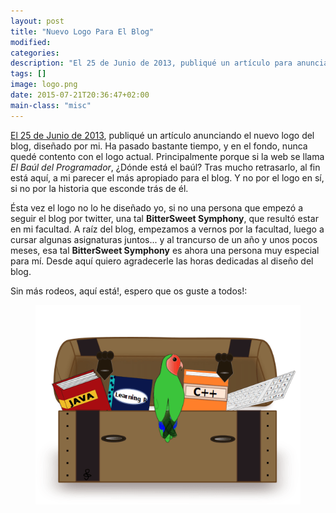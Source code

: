 ```yaml
---
layout: post
title: "Nuevo Logo Para El Blog"
modified:
categories:
description: "El 25 de Junio de 2013, publiqué un artículo para anunciando el nuevo logo del blog, diseñado por mi. Ha pasado bastante tiempo, y en el fondo, nunca quedé contento con el logo actual. Principalmente porque si la web se llama El Baúl del Programador, ¿Dónde está el baúl? Tras mucho retrasarlo, al fin está aquí, a mi parecer el más apropiado para el blog. Y no por el logo en sí, si no por la historia que esconde trás de él."
tags: []
image: logo.png
date: 2015-07-21T20:36:47+02:00
main-class: "misc"
---
```

[El 25 de Junio de 2013](/vota-por-el-logo-que-mas-te-guste-para-el-baul-del-programador/), publiqué un artículo anunciando el nuevo logo del blog, diseñado por mi. Ha pasado bastante tiempo, y en el fondo, nunca quedé contento con el logo actual. Principalmente porque si la web se llama _El Baúl del Programador_, ¿Dónde está el baúl? Tras mucho retrasarlo, al fin está aquí, a mi parecer el más apropiado para el blog. Y no por el logo en sí, si no por la historia que esconde trás de él.

<!--ad-->

Ésta vez el logo no lo he diseñado yo, si no una persona que empezó a seguir el blog por twitter, una tal __BitterSweet Symphony__, que resultó estar en mi facultad. A raíz del blog, empezamos a vernos por la facultad, luego a cursar algunas asignaturas juntos... y al trancurso de un año y unos pocos meses, esa tal __BitterSweet Symphony__ es ahora una persona muy especial para mí. Desde aquí quiero agradecerle las horas dedicadas al diseño del blog.

Sin más rodeos, aquí está!, espero que os guste a todos!:

<figure>
  <img src="/assets/img/logo.png" title="{{ page.title }}" alt="{{ page.title }}" />
</figure>
